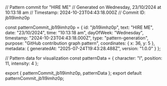 // Pattern commit for "HIRE ME"
// Generated on Wednesday, 23/10/2024 at 10:13:18 am
// Timestamp: 2024-10-23T04:43:18.000Z
// Commit ID: jb1l9imhz0p

const patternCommit_jb1l9imhz0p = {
  id: "jb1l9imhz0p",
  text: "HIRE ME",
  date: "23/10/2024",
  time: "10:13:18 am",
  dayOfWeek: "Wednesday",
  timestamp: "2024-10-23T04:43:18.000Z",
  type: "pattern-generation",
  purpose: "GitHub contribution graph pattern",
  coordinates: {
    x: 36,
    y: 5
  },
  metadata: {
    generatedAt: "2025-07-24T19:43:28.488Z",
    version: "1.0.0"
  }
};

// Pattern data for visualization
const patternData = {
  character: "I",
  position: 11,
  intensity: 4
};

export { patternCommit_jb1l9imhz0p, patternData };
export default patternCommit_jb1l9imhz0p;
